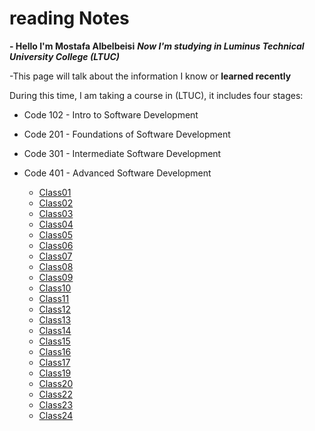 # reading Notes
**- Hello I'm Mostafa Albelbeisi**
***Now I'm studying in  Luminus Technical University College (LTUC)***

-This page will talk about the information I know or **learned recently**

During this time, I am taking a course in (LTUC), it includes four stages:
- Code 102 - Intro to Software Development
- Code 201 - Foundations of Software Development
- Code 301 - Intermediate Software Development
- Code 401 - Advanced Software Development

  - [Class01](code-401-python/Class01.md)
  - [Class02](code-401-python/Class02.md)
  - [Class03](code-401-python/Class03.md)
  - [Class04](code-401-python/Class04.md)
  - [Class05](code-401-python/Class05.md)
  - [Class06](code-401-python/Class06.md)
  - [Class07](code-401-python/Class07.md)
  - [Class08](code-401-python/Class08.md)
  - [Class09](code-401-python/Class09.md)
  - [Class10](code-401-python/Class10.md)
  - [Class11](code-401-python/Class11.md)
  - [Class12](code-401-python/Class12.md)
  - [Class13](code-401-python/Class13.md)
  - [Class14](code-401-python/Class14.md)
  - [Class15](code-401-python/Class15.md)
  - [Class16](code-401-python/Class16.md)
  - [Class17](code-401-python/Class17.md)
  - [Class19](code-401-python/Class19.md)
  - [Class20](code-401-python/Class20.md)
  - [Class22](code-401-python/Class22.md)
  - [Class23](code-401-python/Class23.md)
  - [Class24](code-401-python/Class24.md)






